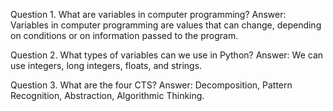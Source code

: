 Question 1. What are variables in computer programming?
Answer: Variables in computer programming are values that can change, depending on conditions or on information passed to the program.

Question 2. What types of variables can we use in Python?
Answer: We can use integers, long integers, floats, and strings.

Question 3. What are the four CTS?
Answer: Decomposition, Pattern Recognition, Abstraction, Algorithmic Thinking.
